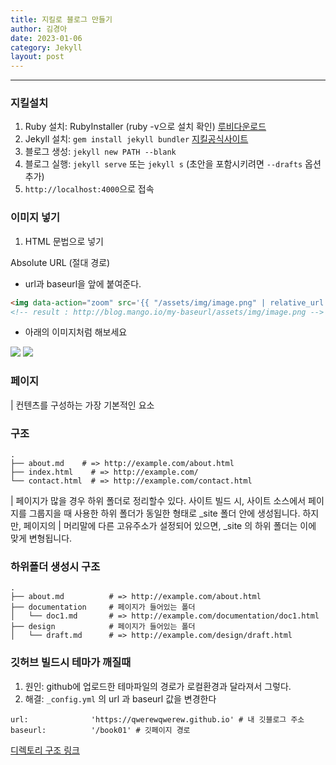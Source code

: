 ```yaml
---
title: 지킬로 블로그 만들기
author: 김경아
date: 2023-01-06
category: Jekyll
layout: post
---
```

-----
###  지킬설치
1. Ruby 설치: RubyInstaller (ruby -v으로 설치 확인) [루비다운로드](https://rubyinstaller.org/downloads/)
2. Jekyll 설치: `gem install jekyll bundler` [지킬공식사이트](https://jekyllrb-ko.github.io/)
3. 블로그 생성: `jekyll new PATH --blank`
4. 블로그 실행: `jekyll serve` 또는 `jekyll s` (초안을 포함시키려면 `--drafts` 옵션 추가)
5. `http://localhost:4000`으로 접속

### 이미지 넣기
1. HTML 문법으로 넣기

  Absolute URL (절대 경로)
  - url과 baseurl을 앞에 붙여준다.

```html
<img data-action="zoom" src='{{ "/assets/img/image.png" | relative_url }}' alt='absolute'>
<!-- result : http://blog.mango.io/my-baseurl/assets/img/image.png -->
```
+ 아래의 이미지처럼 해보세요
<img src='{{ "/assets/img/dog.jpg" | relative_url }}'>
<img src='{{ "/assets/img/2023-01-06_205.jpg" | relative_url }}'>

###  페이지

| 컨텐츠를 구성하는 가장 기본적인 요소

###  구조

```
.
├── about.md    # => http://example.com/about.html
├── index.html    # => http://example.com/
└── contact.html  # => http://example.com/contact.html
```

| 페이지가 많을 경우 하위 폴더로 정리할수 있다.
  사이트 빌드 시, 사이트 소스에서 페이지를 그룹지을 때 사용한 하위 폴더가 동일한 형태로 _site 폴더 안에 생성됩니다.
  하지만, 페이지의 
| 머리말에 다른 고유주소가 설정되어 있으면, _site 의 하위 폴더는 이에 맞게 변형됩니다.

### 하위폴더 생성시 구조

```
.
├── about.md          # => http://example.com/about.html
├── documentation     # 페이지가 들어있는 폴더
│   └── doc1.md       # => http://example.com/documentation/doc1.html
├── design            # 페이지가 들어있는 폴더
│   └── draft.md      # => http://example.com/design/draft.html
```

###  깃허브 빌드시 테마가 깨질때

1. 원인: github에 업로드한 테마파일의 경로가 로컬환경과 달라져서 그렇다.
2. 해결: `_config.yml` 의 url 과 baseurl 값을 변경한다

```
url:              'https://qwerewqwerew.github.io' # 내 깃블로그 주소
baseurl:          '/book01' # 깃페이지 경로
```


[디렉토리 구조 링크](https://jekyllrb-ko.github.io/docs/structure/)
